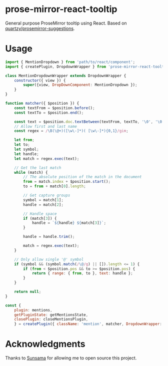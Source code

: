 # prose-mirror-react-tooltip

General purpose ProseMirror tooltip using React. Based on [quartzy/prosemirror-suggestions](https://github.com/quartzy/prosemirror-suggestions).

# Usage

```js
import { MentionDropdown } from 'path/to/react/component';
import { createPlugin, DropdownWrapper } from 'prose-mirror-react-tooltip';

class MentionDropdownWrapper extends DropdownWrapper {
    constructor({ view }) {
        super({view, DropDownComponent: MentionDropdown });
    }
}

function matcher({ $position }) {
    const textFrom = $position.before();
    const textTo = $position.end();

    const text = $position.doc.textBetween(textFrom, textTo, '\0', '\0');
    // Allow first and last name
    const regex = /\B(\@+)([\w\-]*)( [\w\-]*){0,1}/gim;

    let from;
    let to;
    let symbol;
    let handle;
    let match = regex.exec(text);

    // Get the last match
    while (match) {
        // The absolute position of the match in the document
        from = match.index + $position.start();
        to = from + match[0].length;

        // Get capture groups
        symbol = match[1];
        handle = match[2];

        // Handle space
        if (match[3]) {
            handle = `${handle} ${match[3]}`;
        }

        handle = handle.trim();

        match = regex.exec(text);
    }

    // Only allow single '@' symbol
    if (symbol && (symbol.match(/\@/g) || []).length <= 1) {
        if (from < $position.pos && to >= $position.pos) {
            return { range: { from, to }, text: handle };
        }
    }

    return null;
}

const {
    plugin: mentions,
    getPluginState: getMentionsState,
    closePlugin: closeMentionsPlugin,
    } = createPlugin({ className: 'mention', matcher, DropdownWrapper: MentionDropdownWrapper });
```

# Acknowledgments

Thanks to [Sunsama](https://sunsama.com) for allowing me to open source this project.

